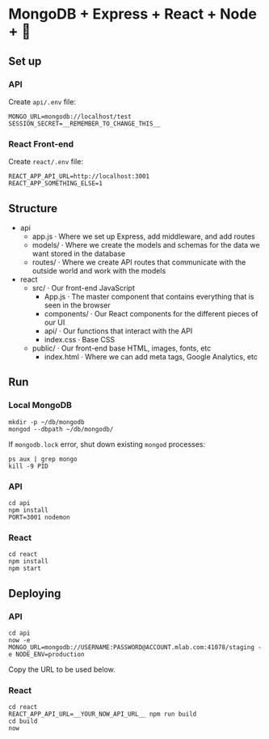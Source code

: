 # MongoDB + Express + React + Node + 💖

## Set up

### API

Create `api/.env` file:
```
MONGO_URL=mongodb://localhost/test
SESSION_SECRET=__REMEMBER_TO_CHANGE_THIS__
```

### React Front-end

Create `react/.env` file:
```
REACT_APP_API_URL=http://localhost:3001
REACT_APP_SOMETHING_ELSE=1
```

## Structure

- api
  - app.js · Where we set up Express, add middleware, and add routes
  - models/ · Where we create the models and schemas for the data we want stored in the database
  - routes/ · Where we create API routes that communicate with the outside world and work with the models
- react
  - src/ · Our front-end JavaScript
    - App.js · The master component that contains everything that is seen in the browser
    - components/ · Our React components for the different pieces of our UI
    - api/ · Our functions that interact with the API
    - index.css · Base CSS
  - public/ · Our front-end base HTML, images, fonts, etc
    - index.html · Where we can add meta tags, Google Analytics, etc

## Run

### Local MongoDB

```
mkdir -p ~/db/mongodb
mongod --dbpath ~/db/mongodb/
```

If `mongodb.lock` error, shut down existing `mongod` processes:
```
ps aux | grep mongo
kill -9 PID
```

### API

```
cd api
npm install
PORT=3001 nodemon
```

### React

```
cd react
npm install
npm start
```

## Deploying

### API

```
cd api
now -e MONGO_URL=mongodb://USERNAME:PASSWORD@ACCOUNT.mlab.com:41078/staging -e NODE_ENV=production
```

Copy the URL to be used below.

### React

```
cd react
REACT_APP_API_URL=__YOUR_NOW_API_URL__ npm run build
cd build
now
```
